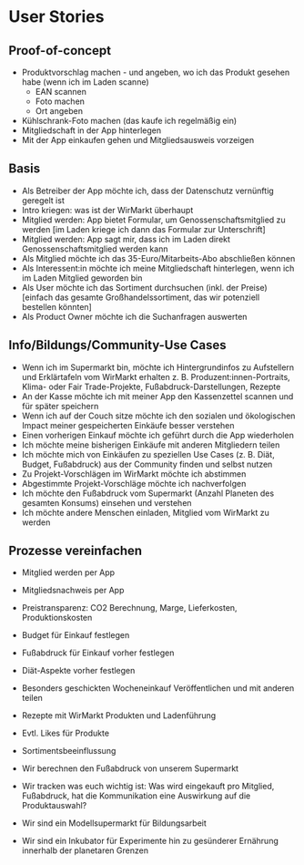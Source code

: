 # User Stories

## Proof-of-concept

* Produktvorschlag machen - und angeben, wo ich das Produkt gesehen habe (wenn ich im Laden scanne)
  * EAN scannen
  * Foto machen
  * Ort angeben
* Kühlschrank-Foto machen (das kaufe ich regelmäßig ein)
* Mitgliedschaft in der App hinterlegen
* Mit der App einkaufen gehen und Mitgliedsausweis vorzeigen

## Basis

* Als Betreiber der App möchte ich, dass der Datenschutz vernünftig geregelt ist
* Intro kriegen: was ist der WirMarkt überhaupt
* Mitglied werden: App bietet Formular, um Genossenschaftsmitglied zu werden [im Laden kriege ich dann das Formular zur Unterschrift]
* Mitglied werden: App sagt mir, dass ich im Laden direkt Genossenschaftsmitglied werden kann
* Als Mitglied möchte ich das 35-Euro/Mitarbeits-Abo abschließen können
* Als Interessent:in möchte ich meine Mitgliedschaft hinterlegen, wenn ich im Laden Mitglied geworden bin
* Als User möchte ich das Sortiment durchsuchen (inkl. der Preise) [einfach das gesamte Großhandelssortiment, das wir potenziell bestellen könnten]
* Als Product Owner möchte ich die Suchanfragen auswerten


## Info/Bildungs/Community-Use Cases

* Wenn ich im Supermarkt bin, möchte ich Hintergrundinfos zu Aufstellern und Erklärtafeln vom WirMarkt erhalten
  z. B. Produzent:innen-Portraits, Klima- oder Fair Trade-Projekte, Fußabdruck-Darstellungen, Rezepte
* An der Kasse möchte ich mit meiner App den Kassenzettel scannen und für später speichern
* Wenn ich auf der Couch sitze möchte ich den sozialen und ökologischen Impact meiner gespeicherten Einkäufe besser verstehen
* Einen vorherigen Einkauf möchte ich geführt durch die App wiederholen
* Ich möchte meine bisherigen Einkäufe mit anderen Mitgliedern teilen
* Ich möchte mich von Einkäufen zu speziellen Use Cases (z. B. Diät, Budget, Fußabdruck) aus der Community finden und selbst nutzen
* Zu Projekt-Vorschlägen im WirMarkt möchte ich abstimmen
* Abgestimmte Projekt-Vorschläge möchte ich nachverfolgen
* Ich möchte den Fußabdruck vom Supermarkt (Anzahl Planeten des gesamten Konsums) einsehen und verstehen
* Ich möchte andere Menschen einladen, Mitglied vom WirMarkt zu werden 

## Prozesse vereinfachen

* Mitglied werden per App
* Mitgliedsnachweis per App

* Preistransparenz: CO2 Berechnung, Marge, Lieferkosten, Produktionskosten
* Budget für Einkauf festlegen
* Fußabdruck für Einkauf vorher festlegen
* Diät-Aspekte vorher festlegen
* Besonders geschickten Wocheneinkauf Veröffentlichen und mit anderen teilen
* Rezepte mit WirMarkt Produkten und Ladenführung
* Evtl. Likes für Produkte
* Sortimentsbeeinflussung 

* Wir berechnen den Fußabdruck von unserem Supermarkt
* Wir tracken was euch wichtig ist: Was wird eingekauft pro Mitglied, Fußabdruck, hat die Kommunikation eine Auswirkung auf die Produktauswahl?

* Wir sind ein Modellsupermarkt für Bildungsarbeit
* Wir sind ein Inkubator für Experimente hin zu gesünderer Ernährung innerhalb der planetaren Grenzen